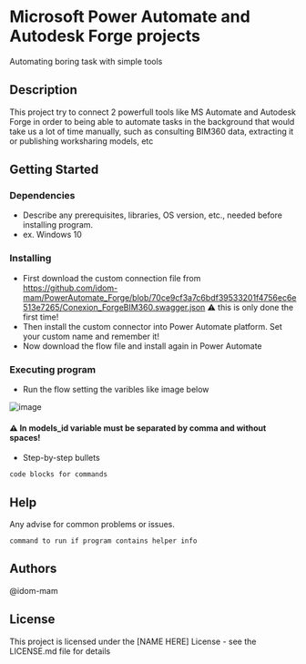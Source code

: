 # Microsoft Power Automate and Autodesk Forge projects

Automating boring task with simple tools

## Description

This project try to connect 2 powerfull tools like MS Automate and Autodesk Forge in order to being able to automate tasks in the background that would take us a lot of time manually, such as consulting BIM360 data, extracting it or publishing worksharing models, etc

## Getting Started

### Dependencies

* Describe any prerequisites, libraries, OS version, etc., needed before installing program.
* ex. Windows 10

### Installing

* First download the custom connection file from https://github.com/idom-mam/PowerAutomate_Forge/blob/70ce9cf3a7c6bdf39533201f4756ec6e513e7265/Conexion_ForgeBIM360.swagger.json
⚠️ this is only done the first time!
* Then install the custom connector into Power Automate platform. Set your custom name and remember it!
* Now download the flow file and install again in Power Automate

### Executing program

* Run the flow setting the varibles like image below



![image](https://user-images.githubusercontent.com/69762389/164712736-789a9330-7ef4-4be2-9a77-18f7a3d605ab.png)


#### ⚠️ In models_id variable must be separated by comma and without spaces!
* Step-by-step bullets
```
code blocks for commands
```

## Help

Any advise for common problems or issues.
```
command to run if program contains helper info
```

## Authors

@idom-mam

## License

This project is licensed under the [NAME HERE] License - see the LICENSE.md file for details

